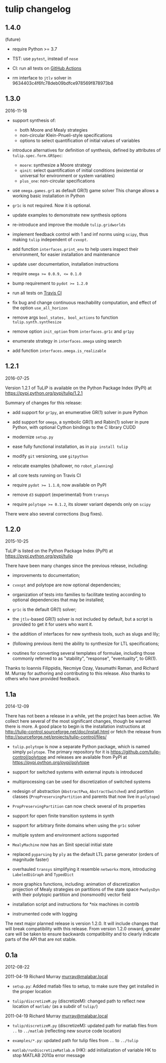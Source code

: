 # tulip changelog


## 1.4.0
(future)

- require Python >= 3.7

- TST: use `pytest`, instead of `nose`

- CI: run all tests on [GitHub Actions](
      https://github.com/tulip-control/tulip-control/actions)

- rm interface to `jtlv` solver in 9634403c4f6fc78deb09bdfce978569f878973b8


## 1.3.0
2016-11-18

- support synthesis of:

  - both Moore and Mealy strategies
  - non-circular Klein-Pnueli-style specifications
  - options to select quantification of initial values of variables

- introduce alternatives for definition of synthesis, defined by
  attributes of `tulip.spec.form.GRSpec`:

  - `moore`: synthesize a Moore strategy
  - `qinit`: select quantification of initial conditions
    (existential or universal for environment or system variables)
  - `plus_one`: non-circular specifications

- use `omega.games.gr1` as default GR(1) game solver
  This change allows a working basic installation in Python

- `gr1c` is not required. Now it is optional.

- update examples to demonstrate new synthesis options

- re-introduce and improve the module `tulip.gridworlds`

- implement feedback control with 1 and inf norms using `scipy`,
  thus making `tulip` independent of `cvxopt`.

- add function `interfaces.print_env` to help users
  inspect their environment, for easier installation and maintenance

- update user documentation, installation instructions

- require `omega >= 0.0.9, <= 0.1.0`

- bump requirement to `pydot >= 1.2.0`

- run all tests on
  [Travis CI](https://travis-ci.org/tulip-control/tulip-control/)

- fix bug and change continuous reachability computation,
  and effect of the option `use_all_horizon`

- remove args `bool_states, bool_actions` to function `tulip.synth.synthesize`

- remove option `init_option` from `interfaces.gr1c` and `gr1py`

- enumerate strategy in `interfaces.omega` using search

- add function `interfaces.omega.is_realizable`


## 1.2.1
2016-07-25

Version 1.2.1 of TuLiP is available on the Python Package Index (PyPI) at
https://pypi.python.org/pypi/tulip/1.2.1

Summary of changes for this release:

- add support for `gr1py`, an enumerative GR(1) solver in pure Python

- add support for `omega`,
  a symbolic GR(1) and Rabin(1) solver in pure Python,
  with optional Cython bindings to the C library CUDD

- modernize `setup.py`

- ease fully functional installation, as in `pip install tulip`

- modify `git` versioning, use `gitpython`

- relocate examples (shallower, no `robot_planning`)

- all core tests running on Travis CI

- require `pydot >= 1.1.0`, now available on PyPI

- remove `d3` support (experimental) from `transys`

- require `polytope >= 0.1.2`, its slower variant depends only on `scipy`

There were also several corrections (bug fixes).



## 1.2.0
2015-10-25

TuLiP is listed on the Python Package Index (PyPI) at
https://pypi.python.org/pypi/tulip

There have been many changes since the previous release, including:

- improvements to documentation;

- `cvxopt` and polytope are now optional dependencies;

- organization of tests into families to facilitate testing according to
optional dependencies that may be installed;
- `gr1c` is the default GR(1) solver;

- the `jtlv`-based GR(1) solver is not included by default, but a script
is provided to get it for users who want it.

- the addition of interfaces for new synthesis tools, such as slugs and
lily;

- (following previous item) the ability to synthesize for LTL
specifications;

- routines for converting several templates of formulae, including those
commonly referred to as "stability", "response", "eventuality", to GR(1).

Thanks to Ioannis Filippidis, Necmiye Ozay, Vasumathi Raman, and Richard
M. Murray for authoring and contributing to this release. Also thanks to
others who have provided feedback.


## 1.1a
2014-12-09

There has not been a release in a while, yet the project has been active.
We collect here several of the most significant changes,
though be warned there is more.
A good place to begin is the installation instructions at
http://tulip-control.sourceforge.net/doc/install.html
or fetch the release from
http://sourceforge.net/projects/tulip-control/files/

 - `tulip.polytope` is now a separate Python package,
   which is named simply `polytope`. The primary repository for it is https://github.com/tulip-control/polytope
   and releases are available from PyPI at
   https://pypi.python.org/pypi/polytope

- support for switched systems with external inputs is introduced

- multiprocessing can be used for discretization of switched systems

- redesign of abstraction (`AbstractPwa`, `AbstractSwitched`) and
  partition classes (`PropPreservingPartition` and
  parents that now live in `polytope`)

- `PropPreservingPartition` can now check several of its properties

- support for open finite transition systems in synth

- support for arbitrary finite domains when using the `gr1c` solver

- multiple system and environment actions supported

- `MealyMachine` now has an Sinit special initial state

- replaced `pyparsing` by `ply` as the default LTL parse generator
  (orders of magnitude faster)

- overhauled `transys` simplifying it resemble `networkx` more,
  introducing `LabeledDiGraph` and `TypedDict`

- more graphics functions, including:
  animation of discretization
  projection of Mealy strategies on partitions of the state space
  `PwaSysDyn` with their polytopic partition and (nonsmooth) vector field

- installation script and instructions for *nix machines in contrib

- instrumented code with logging

The next major planned release is version 1.2.0.
It will include changes that will break compatibility with this release.
From version 1.2.0 onward,
greater care will be taken to ensure backwards compatibility and
to clearly indicate parts of the API that are not stable.


## 0.1a
2012-08-22

2011-04-19  Richard Murray  <murray@malabar.local>

- `setup.py`: Added matlab files to setup, to make sure they get
  installed in the proper location

- `tulip/discretizeM.py` (discretizeM): changed path to reflect new
  location of `matlab/` (as a subdir of `tulip/`)

2011-04-19  Richard Murray  <murray@malabar.local>

- `tulip/discretizeM.py` (discretizeM): updated path for matlab files
	from `..` to `../matlab` (reflecting new source code location)

- `examples/*.py`: updated path for tulip files from `..` to `../tulip`

- `matlab/runDiscretizeMatlab.m` (HK): add initialization of variable
  HK to stop MATLAB 2010a error message
